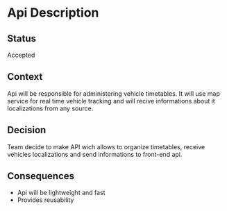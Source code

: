 # Api Description

## Status

Accepted

## Context

Api will be responsible for administering vehicle timetables. It will use map service for real time vehicle tracking and will recive informations about it localizations from any source.

## Decision

Team decide to make API wich allows to organize timetables, receive vehicles localizations and send informations to front-end api.

## Consequences

- Api will be lightweight and fast
- Provides reusability